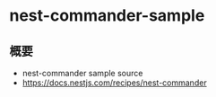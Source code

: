 # nest-commander-sample

## 概要

- nest-commander sample source
- https://docs.nestjs.com/recipes/nest-commander


